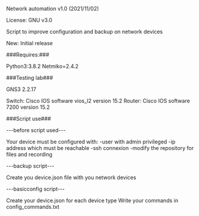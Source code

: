 Network automation v1.0 (2021/11/02)

License: GNU v3.0

Script to improve configuration and backup on network devices

New:
Initial release

###Requires:###

Python3:3.8.2
Netmiko=2.4.2

###Testing lab###

GNS3 2.2.17

Switch: Cisco IOS software vios_l2 version 15.2
Router: Cisco IOS software 7200 version 15.2

###Script use###

---before script used---

Your device must be configured with:
-user with admin privileged
-ip address which must be reachable
-ssh connexion
-modify the repository for files and recording

---backup script---

Create you device.json file with you network devices

---basicconfig script---

Create your device.json for each device type
Write your commands in config_commands.txt
